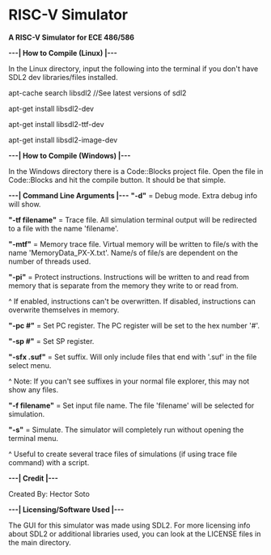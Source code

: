 # RISC-V Simulator
**A RISC-V Simulator for ECE 486/586**

**---| How to Compile (Linux) |---**

In the Linux directory, input the following into the terminal if you don't have SDL2 dev libraries/files installed.

apt-cache search libsdl2            //See latest versions of sdl2

apt-get install libsdl2-dev

apt-get install libsdl2-ttf-dev

apt-get install libsdl2-image-dev

**---| How to Compile (Windows) |---**

In the Windows directory there is a Code::Blocks project file.
Open the file in Code::Blocks and hit the compile button. It should be that simple.

**---| Command Line Arguments |---**
**"-d"** = Debug mode. Extra debug info will show.

**"-tf filename"** = Trace file. All simulation terminal output will be redirected to a file with the name 'filename'.

**"-mtf"** = Memory trace file. Virtual memory will be written to file/s with the name 'MemoryData_PX-X.txt'. Name/s of file/s are dependent on the number of threads used.

**"-pi"** = Protect instructions. Instructions will be written to and read from memory that is separate from the memory they write to or read from.

^ If enabled, instructions can't be overwritten. If disabled, instructions can overwrite themselves in memory.

**"-pc #"** = Set PC register. The PC register will be set to the hex number '#'.

**"-sp #"** = Set SP register.

**"-sfx .suf"** = Set suffix. Will only include files that end with '.suf' in the file select menu.

^ Note: If you can't see suffixes in your normal file explorer, this may not show any files.

**"-f filename"** = Set input file name. The file 'filename' will be selected for simulation.

**"-s"** = Simulate. The simulator will completely run without opening the terminal menu.

^ Useful to create several trace files of simulations (if using trace file command) with a script.

**---| Credit |---**

Created By: Hector Soto

**---| Licensing/Software Used |---**

The GUI for this simulator was made using SDL2. For more licensing info about SDL2 or additional libraries used, you can look at the LICENSE files in the main directory.

